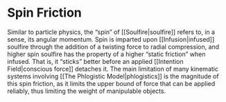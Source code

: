 # Spin Friction

Similar to particle physics, the “spin” of [[Soulfire|soulfire]] refers to, in a sense, its angular momentum. Spin is imparted upon [[Infusion|infused]] soulfire through the addition of a twisting force to radial compression, and higher spin soulfire has the property of a higher “static friction” when infused. That is, it “sticks” better before an applied [[Intention Field|conscious force]] detaches it. The main limitation of many kinematic systems involving [[The Phlogistic Model|phlogistics]] is the magnitude of this spin friction, as it limits the upper bound of force that can be applied reliably, thus limiting the weight of manipulable objects.
